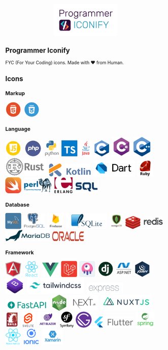 <p align="center">
    <img src="logo.png" width="200" />
</p>

## Programmer Iconify
FYC (For Your Coding) icons. Made with ❤️ from Human.

## Icons
### Markup 
<img src="icons/language/html.png" height="50" />&nbsp;
<img src="icons/language/css.png" height="50" />&nbsp;

### Language
<img src="icons/language/javascript.png" height="50" />&nbsp;
<img src="icons/language/php.png" height="50" />&nbsp;
<img src="icons/language/python.png" height="50" />&nbsp;
<img src="icons/language/typescript.png" height="50" />&nbsp;
<img src="icons/language/java.png" height="50" />&nbsp;
<img src="icons/language/c.png" height="50" />&nbsp;
<img src="icons/language/csharp.png" height="60" />&nbsp;
<img src="icons/language/cplus.png" height="60" />&nbsp;
<img src="icons/language/rust.png" height="60" />&nbsp;
<img src="icons/language/kotlin.png" height="40" />&nbsp;
<img src="icons/language/dart.png" height="50" />&nbsp;
<img src="icons/language/ruby.png" height="50" />&nbsp;
<img src="icons/language/swift.png" height="50" />&nbsp;
<img src="icons/language/perl.png" height="50" />&nbsp;
<img src="icons/language/erlang.png" height="50" />&nbsp;
<img src="icons/language/sql.png" height="40" />&nbsp;

### Database
<img src="icons/database/mysql.png" height="50" />&nbsp;
<img src="icons/database/postgresql.png" height="50" />&nbsp;
<img src="icons/database/firebase.png" height="50" />&nbsp;
<img src="icons/database/sqlite.png" height="50" />&nbsp;
<img src="icons/database/mongodb.png" height="50" />&nbsp;
<img src="icons/database/redis.png" height="40" />&nbsp;
<img src="icons/database/mariadb.png" height="35" />&nbsp;
<img src="icons/database/oracle.png" height="30" />&nbsp;

### Framework
<img src="icons/framework/angularjs.png" height="50" />&nbsp;
<img src="icons/framework/reactjs.png" height="50" />&nbsp;
<img src="icons/framework/vuejs.png" height="45" />&nbsp;
<img src="icons/framework/laravel.png" height="50" />&nbsp;
<img src="icons/framework/laravel-livewire.png" height="50" />&nbsp;
<img src="icons/framework/django.png" height="50" />&nbsp;
<img src="icons/framework/aspnet.png" height="50" />&nbsp;
<img src="icons/framework/jquery.png" height="50" />&nbsp;
<img src="icons/framework/bootstrap.png" height="50" />&nbsp;
<img src="icons/framework/tailwindcss.png" height="50" />&nbsp;
<img src="icons/framework/expressjs.png" height="35" />&nbsp;
<img src="icons/framework/fastapi.png" height="35" />&nbsp;
<img src="icons/framework/nodejs.png" height="50" />&nbsp;
<img src="icons/framework/nextjs.png" height="50" />&nbsp;
<img src="icons/framework/nuxtjs.jpeg" height="50" />&nbsp;
<img src="icons/framework/rubyonrails.png" height="50" />&nbsp;
<img src="icons/framework/svelte.png" height="50" />&nbsp;
<img src="icons/framework/blazor.png" height="50" />&nbsp;
<img src="icons/framework/symfony.png" height="50" />&nbsp;
<img src="icons/framework/gatsby.png" height="50" />&nbsp;
<img src="icons/framework/flutter.png" height="35" />&nbsp;
<img src="icons/framework/spring.png" height="50" />&nbsp;
<img src="icons/framework/reactnative.png" height="50" />&nbsp;
<img src="icons/framework/ionic.png" height="50" />&nbsp;
<img src="icons/framework/xamarin.png" height="50" />&nbsp;